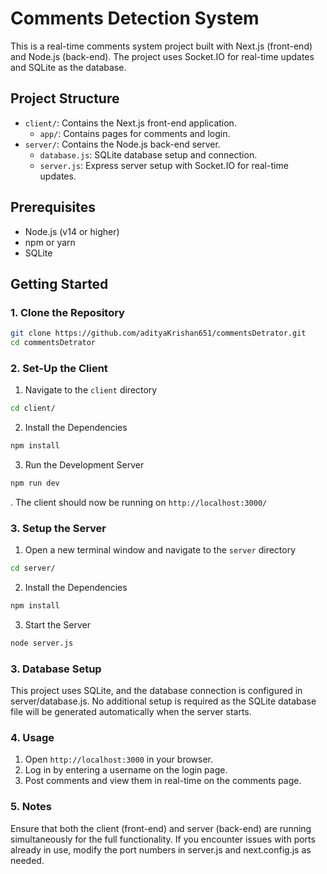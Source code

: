 # Comments Detection System

This is a real-time comments system project built with Next.js (front-end) and Node.js (back-end). The project uses Socket.IO for real-time updates and SQLite as the database.

## Project Structure

- `client/`: Contains the Next.js front-end application.
  - `app/`: Contains pages for comments and login.
- `server/`: Contains the Node.js back-end server.
  - `database.js`: SQLite database setup and connection.
  - `server.js`: Express server setup with Socket.IO for real-time updates.

## Prerequisites

- Node.js (v14 or higher)
- npm or yarn
- SQLite

## Getting Started

### 1. Clone the Repository

```bash
git clone https://github.com/adityaKrishan651/commentsDetrator.git
cd commentsDetrator
```

### 2. Set-Up the Client
1. Navigate to the ```client``` directory
```bash
cd client/
```

2. Install the Dependencies
```bash
npm install
```

3. Run the Development Server
```bash
npm run dev
```

. The client should now be running on ```http://localhost:3000/```

### 3. Setup the Server
1. Open a new terminal window and navigate to the ```server``` directory
```bash
cd server/
```
2. Install the Dependencies
```bash
npm install
```
3. Start the Server
```bash
node server.js
```
### 3. Database Setup
This project uses SQLite, and the database connection is configured in server/database.js. No additional setup is required as the SQLite database file will be generated automatically when the server starts.

### 4. Usage
1. Open ```http://localhost:3000``` in your browser.
2. Log in by entering a username on the login page.
3. Post comments and view them in real-time on the comments page.

### 5. Notes
Ensure that both the client (front-end) and server (back-end) are running simultaneously for the full functionality.
If you encounter issues with ports already in use, modify the port numbers in server.js and next.config.js as needed.

